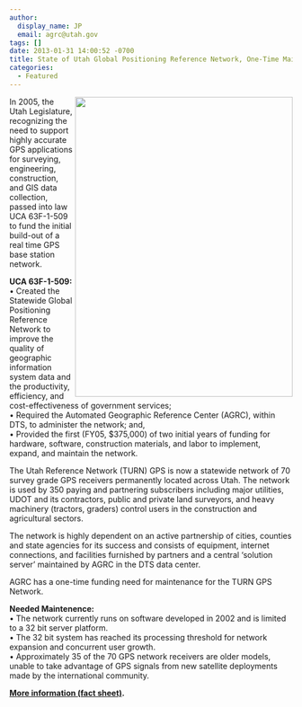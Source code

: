 ```yaml
---
author:
  display_name: JP
  email: agrc@utah.gov
tags: []
date: 2013-01-31 14:00:52 -0700
title: State of Utah Global Positioning Reference Network, One-Time Maintenance Funding
categories:
  - Featured
---
```

<p><img src="{{ "/images/TURNGPS_MapsOnTheHill_Poster.jpg" | prepend: site.baseurl }}" align="right" alt="" title="TURNGPS_MapsOnTheHill_Poster" width="387" height="534" class="inline-text-left" />In 2005, the Utah Legislature, recognizing the need to support highly accurate GPS applications for surveying, engineering, construction, and GIS data<br />
collection, passed into law UCA 63F-1-509 to fund the initial build-out of a real time GPS base station network. </p>
<p><strong>UCA 63F-1-509:</strong><br />
• Created the Statewide Global Positioning Reference Network to improve the quality of geographic information system data and the productivity, efficiency, and cost-effectiveness of government services;<br />
• Required the Automated Geographic Reference Center (AGRC), within DTS, to administer the network; and,<br />
• Provided the first (FY05, $375,000) of two initial years of funding for hardware, software, construction materials, and labor to implement,<br />
expand, and maintain the network.</p>
<p>The Utah Reference Network (TURN) GPS is now a statewide network of 70 survey grade GPS receivers permanently located across Utah. The network is used by 350 paying and partnering subscribers including major utilities, UDOT and its contractors, public and private land surveyors, and heavy machinery (tractors, graders) control users in the construction and agricultural sectors. </p>
<p>The network is highly dependent on an active partnership of cities, counties and state agencies for its success and consists of equipment, internet connections, and facilities furnished by partners and a central ‘solution server’ maintained by AGRC in the DTS data center. </p>
<p>AGRC has a one-time funding need for maintenance for the TURN GPS Network. </p>
<p><strong>Needed Maintenence:</strong><br />
• The network currently runs on software developed in 2002 and is limited to a 32 bit server platform.<br />
• The 32 bit system has reached its processing threshold for network expansion and concurrent user growth.<br />
• Approximately 35 of the 70 GPS network receivers are older models, unable to take advantage of GPS signals from new satellite deployments made by the international community.</p>
<p><strong><a href="{{ "/downloads/GPS-Network-Funding-Request.pdf" | prepend: site.baseurl }}">More information (fact sheet)</a>.</strong></p>
